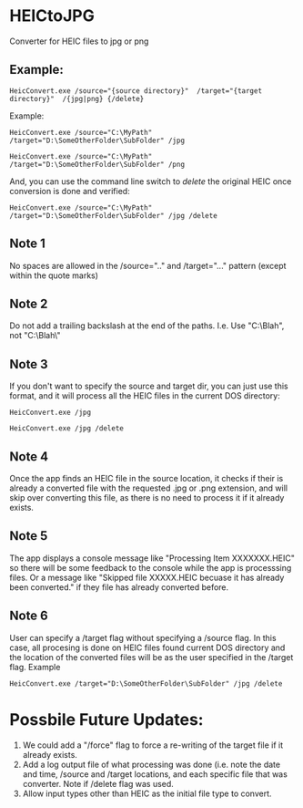# HEICtoJPG

Converter for HEIC files to jpg or png


## Example:

    HeicConvert.exe /source="{source directory}"  /target="{target directory}"  /{jpg|png} {/delete}


Example:

    HeicConvert.exe /source="C:\MyPath" /target="D:\SomeOtherFolder\SubFolder" /jpg

    HeicConvert.exe /source="C:\MyPath" /target="D:\SomeOtherFolder\SubFolder" /png


And, you can use the command line switch to *delete* the original HEIC once conversion is done and verified:

    HeicConvert.exe /source="C:\MyPath" /target="D:\SomeOtherFolder\SubFolder" /jpg /delete

## Note 1
No spaces are allowed in the /source=".." and /target="..." pattern (except within the quote marks)

## Note 2
Do not add a trailing backslash at the end of the paths. I.e. Use "C:\Blah", not "C:\Blah\\"

## Note 3
If you don't want to specify the source and target dir, you can just use this format, and it will process all the HEIC files in the current DOS directory:

    HeicConvert.exe /jpg
    
    HeicConvert.exe /jpg /delete

## Note 4
Once the app finds an HEIC file in the source location, it checks if their is already a converted file with the requested .jpg or .png extension, and will skip over converting this file, as there is no need to process it if it already exists.

## Note 5
The app displays a console message like "Processing Item XXXXXXX.HEIC" so there will be some feedback to the console while the app is processsing files.  Or a message like "Skipped file XXXXX.HEIC becuase it has already been converted." if they file has already converted before.

## Note 6
User can specify a /target flag without specifying a /source flag. In this case, all procesing is done on HEIC files found current DOS directory and the location of the converted files will be as the user specified in the /target flag. Example

    HeicConvert.exe /target="D:\SomeOtherFolder\SubFolder" /jpg /delete


# Possbile Future Updates:
 1. We could add a "/force" flag to force a re-writing of the target file if it already exists.
 2. Add a log output file of what processing was done (i.e. note the date and time, /source and /target locations, and each specific file that was converter. Note if /delete flag was used.
 3. Allow input types other than HEIC as the initial file type to convert.
 


